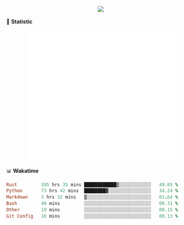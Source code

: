 <!-- https://github.com/DenverCoder1/readme-typing-svg -->
<p align="center">
<img src="https://readme-typing-svg.demolab.com?font=Orbitron&size=25&pause=1000&center=true&vCenter=true&random=false&width=600&lines=Welcome+to+my+GitHub+profile+page!" />



🌟 **Statistic**

<p align="center">
  <img width="400" align="top" src="https://github.com/fllesser/fllesser/blob/main/left.svg" />
  <img width="400" align="top" src="https://github.com/fllesser/fllesser/blob/main/right.svg" />
</p>


📊 **Wakatime**
<!--START_SECTION:waka-->

```ruby
Rust         105 hrs 35 mins ████████████▒░░░░░░░░░░░░   49.05 %
Python       73 hrs 42 mins  ████████▓░░░░░░░░░░░░░░░░   34.24 %
Markdown     3 hrs 32 mins   ▒░░░░░░░░░░░░░░░░░░░░░░░░   01.64 %
Bash         40 mins         ░░░░░░░░░░░░░░░░░░░░░░░░░   00.31 %
Other        19 mins         ░░░░░░░░░░░░░░░░░░░░░░░░░   00.15 %
Git Config   16 mins         ░░░░░░░░░░░░░░░░░░░░░░░░░   00.13 %
```

<!--END_SECTION:waka-->

